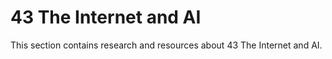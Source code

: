 # 43 The Internet and AI

This section contains research and resources about 43 The Internet and AI.